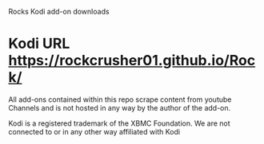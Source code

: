 Rocks Kodi add-on downloads

# Kodi URL  https://rockcrusher01.github.io/Rock/

  All add-ons contained within this repo scrape content from youtube Channels and is not hosted in any way by the author of the add-on.

  Kodi is a registered trademark of the XBMC Foundation. We are not connected to or in any other way affiliated with Kodi
